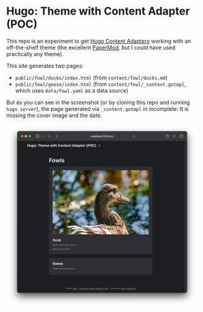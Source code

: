 # Hugo: Theme with Content Adapter (POC)

This repo is an experiment to get [Hugo Content Adapters](https://gohugo.io/content-management/content-adapters/)
working with an off-the-shelf theme (the excellent [PaperMod](https://github.com/adityatelange/hugo-PaperMod), but
I could have used practically any theme).

This site generates two pages:

* `public/fowl/ducks/index.html` (from `content/fowl/ducks.md`)
* `public/fowl/geese/index.html` (from `content/fowl/_content.gotmpl`, which uses `data/fowl.yaml` as a data source)

But as you can see in the screenshot (or by cloning this repo and
running `hugo server`), the page generated via `_content.gotmpl` in
incomplete: It is missing the cover image and the date.

![](screenshot.png)
